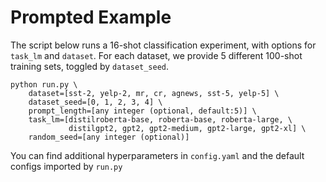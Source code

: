 # Prompted Example

The script below runs a 16-shot classification experiment, with options for `task_lm` and `dataset`. For each dataset, we provide 5 different 100-shot training sets, toggled by `dataset_seed`.
```
python run.py \
    dataset=[sst-2, yelp-2, mr, cr, agnews, sst-5, yelp-5] \
    dataset_seed=[0, 1, 2, 3, 4] \
    prompt_length=[any integer (optional, default:5)] \
    task_lm=[distilroberta-base, roberta-base, roberta-large, \
             distilgpt2, gpt2, gpt2-medium, gpt2-large, gpt2-xl] \
    random_seed=[any integer (optional)]
```
You can find additional hyperparameters in `config.yaml` and the default configs imported by `run.py`




